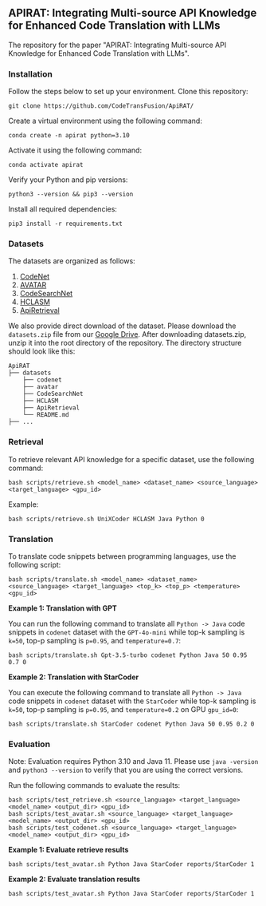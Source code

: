 ## APIRAT: Integrating Multi-source API Knowledge for Enhanced Code Translation with LLMs
The repository for the paper "APIRAT: Integrating Multi-source API Knowledge for Enhanced Code Translation with LLMs".

### Installation
Follow the steps below to set up your environment.
Clone this repository:
```
git clone https://github.com/CodeTransFusion/ApiRAT/
```

Create a virtual environment using the following command:
```
conda create -n apirat python=3.10
```

Activate it using the following command:
```
conda activate apirat
```

Verify your Python and pip versions:
```
python3 --version && pip3 --version
```

Install all required dependencies:
```
pip3 install -r requirements.txt
```

### Datasets

The datasets are organized as follows:

1. [CodeNet](https://github.com/IBM/Project_CodeNet)
2. [AVATAR](https://github.com/wasiahmad/AVATAR)
3. [CodeSearchNet](https://github.com/github/CodeSearchNet)
4. [HCLASM]()
5. [ApiRetrieval]()

We also provide direct download of the dataset. Please download the `datasets.zip` file from our [Google Drive](https://drive.google.com/file/d/1lVxhbHkj_Q1XU-m_wMBG0eyaQv4UKIKy). After downloading datasets.zip, unzip it into the root directory of the repository. The directory structure should look like this:


```
ApiRAT
├── datasets
    ├── codenet
    ├── avatar
    ├── CodeSearchNet
    ├── HCLASM
    ├── ApiRetrieval
    └── README.md
├── ...
```
### Retrieval

To retrieve relevant API knowledge for a specific dataset, use the following command:
```
bash scripts/retrieve.sh <model_name> <dataset_name> <source_language> <target_language> <gpu_id>
```

Example:
```
bash scripts/retrieve.sh UniXCoder HCLASM Java Python 0
```

### Translation
To translate code snippets between programming languages, use the following script:
```
bash scripts/translate.sh <model_name> <dataset_name> <source_language> <target_language> <top_k> <top_p> <temperature> <gpu_id>
```

**Example 1: Translation with GPT** 

You can run the following command to translate all `Python -> Java` code snippets in `codenet` dataset with the `GPT-4o-mini` while top-k sampling is `k=50`, top-p sampling is `p=0.95`, and `temperature=0.7`:
```
bash scripts/translate.sh Gpt-3.5-turbo codenet Python Java 50 0.95 0.7 0
```


**Example 2: Translation with StarCoder**

You can execute the following command to translate all `Python -> Java` code snippets in `codenet` dataset with the `StarCoder` while top-k sampling is `k=50`, top-p sampling is `p=0.95`, and `temperature=0.2` on GPU `gpu_id=0`:
```
bash scripts/translate.sh StarCoder codenet Python Java 50 0.95 0.2 0
```

### Evaluation
Note: Evaluation requires Python 3.10 and Java 11. Please use `java -version` and `python3 --version` to verify that you are using the correct versions.


Run the following commands to evaluate the results:
```
bash scripts/test_retrieve.sh <source_language> <target_language> <model_name> <output_dir> <gpu_id>
bash scripts/test_avatar.sh <source_language> <target_language> <model_name> <output_dir> <gpu_id>
bash scripts/test_codenet.sh <source_language> <target_language> <model_name> <output_dir> <gpu_id>
```

**Example 1: Evaluate retrieve results** 
```
bash scripts/test_avatar.sh Python Java StarCoder reports/StarCoder 1
```

**Example 2: Evaluate translation results** 
```
bash scripts/test_avatar.sh Python Java StarCoder reports/StarCoder 1
```


